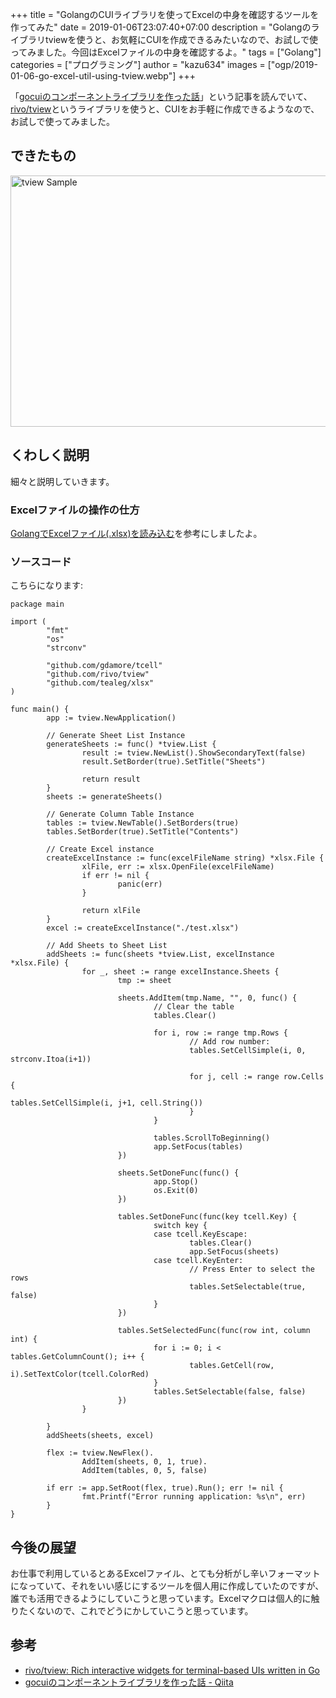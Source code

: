 +++
title = "GolangのCUIライブラリを使ってExcelの中身を確認するツールを作ってみた"
date = 2019-01-06T23:07:40+07:00
description = "Golangのライブラリtviewを使うと、お気軽にCUIを作成できるみたいなので、お試しで使ってみました。今回はExcelファイルの中身を確認するよ。"
tags = ["Golang"]
categories = ["プログラミング"]
author = "kazu634"
images = ["ogp/2019-01-06-go-excel-util-using-tview.webp"]
+++

「[gocuiのコンポーネントライブラリを作った話](https://qiita.com/gorilla0513/items/ea26398e6dfcaf0674c2)」という記事を読んでいて、[rivo/tview](https://github.com/rivo/tview)というライブラリを使うと、CUIをお手軽に作成できるようなので、お試しで使ってみました。

## できたもの
<a data-flickr-embed="true"  href="https://www.flickr.com/photos/42332031@N02/45718165635/in/dateposted/" title="tview Sample"><img src="https://farm5.staticflickr.com/4849/45718165635_328355a940_z.jpg" width="640" height="402" alt="tview Sample"></a><script async src="//embedr.flickr.com/assets/client-code.js" charset="utf-8"></script>

## くわしく説明
細々と説明していきます。

### Excelファイルの操作の仕方
[GolangでExcelファイル\(\.xlsx\)を読み込む](http://localhost:1313/2017/09/03/golang-to-handle-xlsx-files/)を参考にしましたよ。

### ソースコード
こちらになります:

```
package main

import (
        "fmt"
        "os"
        "strconv"

        "github.com/gdamore/tcell"
        "github.com/rivo/tview"
        "github.com/tealeg/xlsx"
)

func main() {
        app := tview.NewApplication()

        // Generate Sheet List Instance
        generateSheets := func() *tview.List {
                result := tview.NewList().ShowSecondaryText(false)
                result.SetBorder(true).SetTitle("Sheets")

                return result
        }
        sheets := generateSheets()

        // Generate Column Table Instance
        tables := tview.NewTable().SetBorders(true)
        tables.SetBorder(true).SetTitle("Contents")

        // Create Excel instance
        createExcelInstance := func(excelFileName string) *xlsx.File {
                xlFile, err := xlsx.OpenFile(excelFileName)
                if err != nil {
                        panic(err)
                }

                return xlFile
        }
        excel := createExcelInstance("./test.xlsx")

        // Add Sheets to Sheet List
        addSheets := func(sheets *tview.List, excelInstance *xlsx.File) {
                for _, sheet := range excelInstance.Sheets {
                        tmp := sheet

                        sheets.AddItem(tmp.Name, "", 0, func() {
                                // Clear the table
                                tables.Clear()

                                for i, row := range tmp.Rows {
                                        // Add row number:
                                        tables.SetCellSimple(i, 0, strconv.Itoa(i+1))

                                        for j, cell := range row.Cells {
                                                tables.SetCellSimple(i, j+1, cell.String())
                                        }
                                }

                                tables.ScrollToBeginning()
                                app.SetFocus(tables)
                        })

                        sheets.SetDoneFunc(func() {
                                app.Stop()
                                os.Exit(0)
                        })

                        tables.SetDoneFunc(func(key tcell.Key) {
                                switch key {
                                case tcell.KeyEscape:
                                        tables.Clear()
                                        app.SetFocus(sheets)
                                case tcell.KeyEnter:
                                        // Press Enter to select the rows
                                        tables.SetSelectable(true, false)
                                }
                        })

                        tables.SetSelectedFunc(func(row int, column int) {
                                for i := 0; i < tables.GetColumnCount(); i++ {
                                        tables.GetCell(row, i).SetTextColor(tcell.ColorRed)
                                }
                                tables.SetSelectable(false, false)
                        })
                }

        }
        addSheets(sheets, excel)

        flex := tview.NewFlex().
                AddItem(sheets, 0, 1, true).
                AddItem(tables, 0, 5, false)

        if err := app.SetRoot(flex, true).Run(); err != nil {
                fmt.Printf("Error running application: %s\n", err)
        }
}
```

## 今後の展望
お仕事で利用しているとあるExcelファイル、とても分析がし辛いフォーマットになっていて、それをいい感じにするツールを個人用に作成していたのですが、誰でも活用できるようにしていこうと思っています。Excelマクロは個人的に触りたくないので、これでどうにかしていこうと思っています。

## 参考
- [rivo/tview: Rich interactive widgets for terminal\-based UIs written in Go](https://github.com/rivo/tview)
- [gocuiのコンポーネントライブラリを作った話 \- Qiita](https://qiita.com/gorilla0513/items/ea26398e6dfcaf0674c2)

